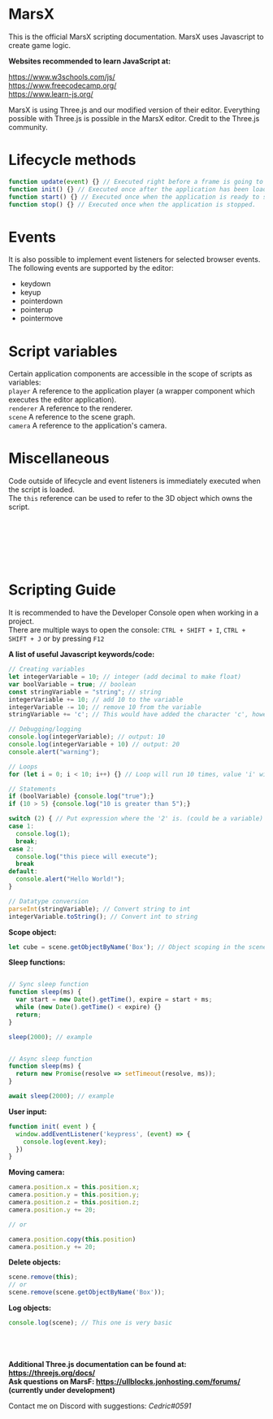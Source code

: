 # MarsX
This is the official MarsX scripting documentation. MarsX uses Javascript to create game logic.


**Websites recommended to learn JavaScript at:**

  https://www.w3schools.com/js/ <br />
  https://www.freecodecamp.org/ <br />
  https://www.learn-js.org/ <br />

MarsX is using Three.js and our modified version of their editor.
Everything possible with Three.js is possible in the MarsX editor.
Credit to the Three.js community.

# Lifecycle methods
```js
function update(event) {} // Executed right before a frame is going to be rendered. Its primary purpose is to update the state of the 3D object which owns the script. The method has an event parameter which holds a time and delta property. time represents the elapsed time in milliseconds and delta represents the time between two frames in milliseconds.
function init() {} // Executed once after the application has been loaded.
function start() {} // Executed once when the application is ready to start rendering.
function stop() {} // Executed once when the application is stopped.
```

# Events
It is also possible to implement event listeners for selected browser events. The following events are supported by the editor:
* keydown
* keyup
* pointerdown
* pointerup
* pointermove

# Script variables
Certain application components are accessible in the scope of scripts as variables: <br />
`player` A reference to the application player (a wrapper component which executes the editor application). <br />
`renderer` A reference to the renderer. <br />
`scene` A reference to the scene graph. <br />
`camera` A reference to the application's camera.

# Miscellaneous
Code outside of lifecycle and event listeners is immediately executed when the script is loaded. <br />
The ```this``` reference can be used to refer to the 3D object which owns the script.

<br /><br /><br /><br /><br />
# Scripting Guide

It is recommended to have the Developer Console open when working in a project. <br /> There are multiple ways to open the console: `CTRL + SHIFT + I`, `CTRL + SHIFT + J` or by pressing `F12`

**A list of useful Javascript keywords/code:**
```js
// Creating variables
let integerVariable = 10; // integer (add decimal to make float)
var boolVariable = true; // boolean
const stringVariable = "string"; // string
integerVariable += 10; // add 10 to the variable
integerVariable -= 10; // remove 10 from the variable
stringVariable += 'c'; // This would have added the character 'c', however, the variable is a constant (use let/var instead).

// Debugging/logging
console.log(integerVariable); // output: 10
console.log(integerVariable + 10) // output: 20
console.alert("warning");

// Loops
for (let i = 0; i < 10; i++) {} // Loop will run 10 times, value 'i' will increase by 1 each time

// Statements
if (boolVariable) {console.log("true");}
if (10 > 5) {console.log("10 is greater than 5");}

switch (2) { // Put expression where the '2' is. (could be a variable)
case 1:
  console.log(1);
  break;
case 2:
  console.log("this piece will execute");
  break
default:
  console.alert("Hello World!");
}

// Datatype conversion
parseInt(stringVariable); // Convert string to int
integerVariable.toString(); // Convert int to string
```

**Scope object:**
```js
let cube = scene.getObjectByName('Box'); // Object scoping in the scene
```

**Sleep functions:**
```js

// Sync sleep function
function sleep(ms) {
  var start = new Date().getTime(), expire = start + ms;
  while (new Date().getTime() < expire) {}
  return;
}

sleep(2000); // example


// Async sleep function
function sleep(ms) {
  return new Promise(resolve => setTimeout(resolve, ms));
}

await sleep(2000); // example
```

**User input:**
```js
function init( event ) {
  window.addEventListener('keypress', (event) => {
    console.log(event.key);
  })
}
```

**Moving camera:**
```js
camera.position.x = this.position.x;
camera.position.y = this.position.y;
camera.position.z = this.position.z;
camera.position.y += 20;

// or

camera.position.copy(this.position)
camera.position.y += 20;
```

**Delete objects:**
```js
scene.remove(this);
// or
scene.remove(scene.getObjectByName('Box'));
```

**Log objects:**
```js
console.log(scene); // This one is very basic
```
<br /><br /><br />
**Additional Three.js documentation can be found at: https://threejs.org/docs/** <br />
**Ask questions on MarsF: https://ullblocks.jonhosting.com/forums/ (currently under development)**

Contact me on Discord with suggestions: *Cedric#0591*
